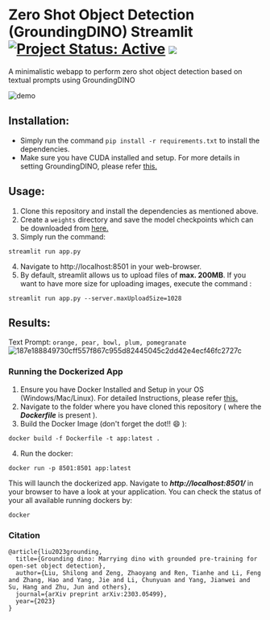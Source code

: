 # Zero Shot Object Detection (GroundingDINO) Streamlit [![Project Status: Active](https://www.repostatus.org/badges/latest/active.svg)](https://www.repostatus.org/#active) [![](https://img.shields.io/badge/Prateek-Ralhan-brightgreen.svg?colorB=ff0000)](https://prateekralhan.github.io/)
A minimalistic webapp to perform zero shot object detection based on textual prompts using GroundingDINO 

![demo](https://github.com/prateekralhan/Zero-shot-object-detection-Streamlit/assets/29462447/6ce9ab9c-cef5-4383-9efc-787bc3831df0)

## Installation:
* Simply run the command ```pip install -r requirements.txt``` to install the dependencies.
* Make sure you have CUDA installed and setup. For more details in setting GroundingDINO, please refer [this.](https://github.com/IDEA-Research/GroundingDINO)

## Usage:
1. Clone this repository and install the dependencies as mentioned above.
2. Create a ```weights``` directory and save the model checkpoints which can be downloaded from [here.](https://github.com/IDEA-Research/GroundingDINO/releases/download/v0.1.0-alpha/groundingdino_swint_ogc.pth)
3. Simply run the command: 
```
streamlit run app.py
```
4. Navigate to http://localhost:8501 in your web-browser.
5. By default, streamlit allows us to upload files of **max. 200MB**. If you want to have more size for uploading images, execute the command :
```
streamlit run app.py --server.maxUploadSize=1028
```

## Results:

Text Prompt: ```orange, pear, bowl, plum, pomegranate```
![187e188849730cff557f867c955d82445045c2dd42e4ecf46fc2727c](https://github.com/prateekralhan/Zero-shot-object-detection-Streamlit/assets/29462447/cafac3d8-ca02-4d34-8283-51bf7894fa9a)


### Running the Dockerized App
1. Ensure you have Docker Installed and Setup in your OS (Windows/Mac/Linux). For detailed Instructions, please refer [this.](https://docs.docker.com/engine/install/)
2. Navigate to the folder where you have cloned this repository ( where the ***Dockerfile*** is present ).
3. Build the Docker Image (don't forget the dot!! :smile: ): 
```
docker build -f Dockerfile -t app:latest .
```
4. Run the docker:
```
docker run -p 8501:8501 app:latest
```

This will launch the dockerized app. Navigate to ***http://localhost:8501/*** in your browser to have a look at your application. You can check the status of your all available running dockers by:
```
docker 
```


### Citation
```
@article{liu2023grounding,
  title={Grounding dino: Marrying dino with grounded pre-training for open-set object detection},
  author={Liu, Shilong and Zeng, Zhaoyang and Ren, Tianhe and Li, Feng and Zhang, Hao and Yang, Jie and Li, Chunyuan and Yang, Jianwei and Su, Hang and Zhu, Jun and others},
  journal={arXiv preprint arXiv:2303.05499},
  year={2023}
}
```



